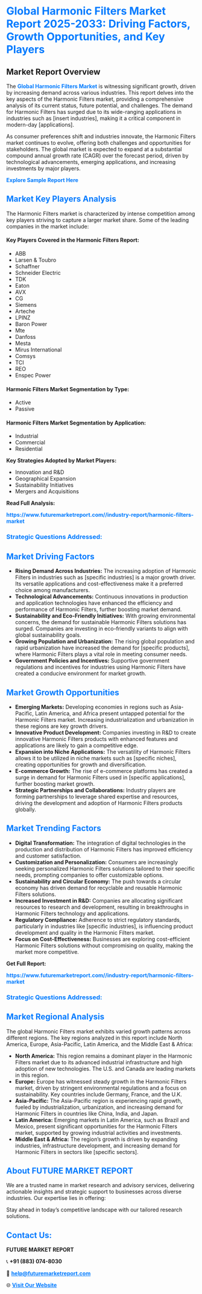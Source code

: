 <h1 style="color: #007BFF;">Global Harmonic Filters Market Report 2025-2033: Driving Factors, Growth Opportunities, and Key Players</h1>

<section id="overview">
<h2>Market Report Overview</h2>
<p>The <a href="https://www.futuremarketreport.com//industry-report/harmonic-filters-market" style="color: #007BFF; text-decoration: none;"><strong>Global Harmonic Filters Market</strong></a> is witnessing significant growth, driven by increasing demand across various industries. This report delves into the key aspects of the Harmonic Filters market, providing a comprehensive analysis of its current status, future potential, and challenges. The demand for Harmonic Filters has surged due to its wide-ranging applications in industries such as [insert industries], making it a critical component in modern-day [applications].</p>
<p>As consumer preferences shift and industries innovate, the Harmonic Filters market continues to evolve, offering both challenges and opportunities for stakeholders. The global market is expected to expand at a substantial compound annual growth rate (CAGR) over the forecast period, driven by technological advancements, emerging applications, and increasing investments by major players.</p>
</section>

<section id="overview">
<p><a href="https://www.futuremarketreport.com//request-sample/reportId=76865" style="color: #007BFF; text-decoration: none;"><strong>Explore Sample Report Here</strong></a></p>
</section>

<section id="key-players">
<h2 style="color: #007BFF;">Market Key Players Analysis</h2>
<p>The Harmonic Filters market is characterized by intense competition among key players striving to capture a larger market share. Some of the leading companies in the market include:</p>
<h4>Key Players Covered in the Harmonic Filters Report:</h4>
<ul><li>ABB</li><li>Larsen &amp; Toubro</li><li>Schaffner</li><li>Schneider Electric</li><li>TDK</li><li>Eaton</li><li>AVX</li><li>CG</li><li>Siemens</li><li>Arteche</li><li>LPINZ</li><li>Baron Power</li><li>Mte</li><li>Danfoss</li><li>Mesta</li><li>Mirus International</li><li>Comsys</li><li>TCI</li><li>REO</li><li>Enspec Power</li></ul>
<h4>Harmonic Filters Market Segmentation by Type:</h4>
<ul><li>Active</li><li>Passive</li></ul>

<h4>Harmonic Filters Market Segmentation by Application:</h4>
<ul><li>Industrial</li><li>Commercial</li><li>Residential</li></ul>
<p><strong>Key Strategies Adopted by Market Players:</strong></p>
<ul>
<li>Innovation and R&D</li>
<li>Geographical Expansion</li>
<li>Sustainability Initiatives</li>
<li>Mergers and Acquisitions</li>
</ul>
</section>

<section>
<p><strong>Read Full Analysis: </strong></p><a href="https://www.futuremarketreport.com//industry-report/harmonic-filters-market" style="color: #007BFF; text-decoration: none;"><strong>https://www.futuremarketreport.com//industry-report/harmonic-filters-market</strong></a>
<h3 style="color: #007BFF;">Strategic Questions Addressed:</h3>
</section>

<section id="driving-factors">
<h2 style="color: #007BFF;">Market Driving Factors</h2>
<ul>
<li><strong>Rising Demand Across Industries:</strong> The increasing adoption of Harmonic Filters in industries such as [specific industries] is a major growth driver. Its versatile applications and cost-effectiveness make it a preferred choice among manufacturers.</li>
<li><strong>Technological Advancements:</strong> Continuous innovations in production and application technologies have enhanced the efficiency and performance of Harmonic Filters, further boosting market demand.</li>
<li><strong>Sustainability and Eco-Friendly Initiatives:</strong> With growing environmental concerns, the demand for sustainable Harmonic Filters solutions has surged. Companies are investing in eco-friendly variants to align with global sustainability goals.</li>
<li><strong>Growing Population and Urbanization:</strong> The rising global population and rapid urbanization have increased the demand for [specific products], where Harmonic Filters plays a vital role in meeting consumer needs.</li>
<li><strong>Government Policies and Incentives:</strong> Supportive government regulations and incentives for industries using Harmonic Filters have created a conducive environment for market growth.</li>
</ul>
</section>

<section id="growth-opportunities">
<h2 style="color: #007BFF;">Market Growth Opportunities</h2>
<ul>
<li><strong>Emerging Markets:</strong> Developing economies in regions such as Asia-Pacific, Latin America, and Africa present untapped potential for the Harmonic Filters market. Increasing industrialization and urbanization in these regions are key growth drivers.</li>
<li><strong>Innovative Product Development:</strong> Companies investing in R&D to create innovative Harmonic Filters products with enhanced features and applications are likely to gain a competitive edge.</li>
<li><strong>Expansion into Niche Applications:</strong> The versatility of Harmonic Filters allows it to be utilized in niche markets such as [specific niches], creating opportunities for growth and diversification.</li>
<li><strong>E-commerce Growth:</strong> The rise of e-commerce platforms has created a surge in demand for Harmonic Filters used in [specific applications], further boosting market growth.</li>
<li><strong>Strategic Partnerships and Collaborations:</strong> Industry players are forming partnerships to leverage shared expertise and resources, driving the development and adoption of Harmonic Filters products globally.</li>
</ul>
</section>

<section id="trending-factors">
<h2 style="color: #007BFF;">Market Trending Factors</h2>
<ul>
<li><strong>Digital Transformation:</strong> The integration of digital technologies in the production and distribution of Harmonic Filters has improved efficiency and customer satisfaction.</li>
<li><strong>Customization and Personalization:</strong> Consumers are increasingly seeking personalized Harmonic Filters solutions tailored to their specific needs, prompting companies to offer customizable options.</li>
<li><strong>Sustainability and Circular Economy:</strong> The push towards a circular economy has driven demand for recyclable and reusable Harmonic Filters solutions.</li>
<li><strong>Increased Investment in R&D:</strong> Companies are allocating significant resources to research and development, resulting in breakthroughs in Harmonic Filters technology and applications.</li>
<li><strong>Regulatory Compliance:</strong> Adherence to strict regulatory standards, particularly in industries like [specific industries], is influencing product development and quality in the Harmonic Filters market.</li>
<li><strong>Focus on Cost-Effectiveness:</strong> Businesses are exploring cost-efficient Harmonic Filters solutions without compromising on quality, making the market more competitive.</li>
</ul>
</section>

<section>
<p><strong>Get Full Report: </strong></p><a href="https://www.futuremarketreport.com//industry-report/harmonic-filters-market" style="color: #007BFF; text-decoration: none;"><strong>https://www.futuremarketreport.com//industry-report/harmonic-filters-market</strong></a>
<h3 style="color: #007BFF;">Strategic Questions Addressed:</h3>
</section>


<section id="regional-analysis">
<h2 style="color: #007BFF;">Market Regional Analysis</h2>
<p>The global Harmonic Filters market exhibits varied growth patterns across different regions. The key regions analyzed in this report include North America, Europe, Asia-Pacific, Latin America, and the Middle East & Africa:</p>
<ul>
<li><strong>North America:</strong> This region remains a dominant player in the Harmonic Filters market due to its advanced industrial infrastructure and high adoption of new technologies. The U.S. and Canada are leading markets in this region.</li>
<li><strong>Europe:</strong> Europe has witnessed steady growth in the Harmonic Filters market, driven by stringent environmental regulations and a focus on sustainability. Key countries include Germany, France, and the U.K.</li>
<li><strong>Asia-Pacific:</strong> The Asia-Pacific region is experiencing rapid growth, fueled by industrialization, urbanization, and increasing demand for Harmonic Filters in countries like China, India, and Japan.</li>
<li><strong>Latin America:</strong> Emerging markets in Latin America, such as Brazil and Mexico, present significant opportunities for the Harmonic Filters market, supported by growing industrial activities and investments.</li>
<li><strong>Middle East & Africa:</strong> The region’s growth is driven by expanding industries, infrastructure development, and increasing demand for Harmonic Filters in sectors like [specific sectors].</li>
</ul>
</section>

<footer>
<h2 style="color: #007BFF;">About FUTURE MARKET REPORT</h2>
<p>We are a trusted name in market research and advisory services, delivering actionable insights and strategic support to businesses across diverse industries. Our expertise lies in offering:</p>

<p>Stay ahead in today’s competitive landscape with our tailored research solutions.</p>

<h2 style="color: #007BFF;">Contact Us:</h2>
<p><strong>FUTURE MARKET REPORT</strong></p>
<p>📞 <strong>+91 (883) 074-8030</strong></p>
<p>📧 <strong><a href="mailto:help@futuremarketreport.com" style="color: #007BFF;">help@futuremarketreport.com</a></strong></p>
<p>🌐 <strong><a href="https://www.futuremarketreport.com/" style="color: #007BFF;">Visit Our Website</a></strong></p>
</footer>